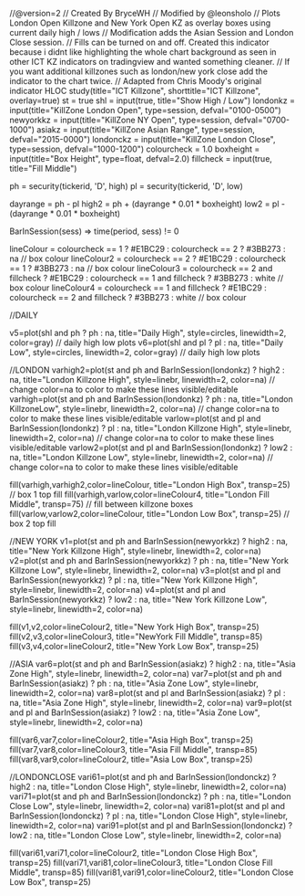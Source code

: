 //@version=2
// Created By BryceWH
// Modified by @leonsholo
// Plots London Open Killzone and New York Open KZ as overlay boxes using current daily high / lows
// Modification adds the Asian Session and London Close session.
// Fills can be turned on and off. Created this indicator because i didnt like highlighting the whole chart background as seen in other ICT KZ indicators on tradingview and wanted something cleaner.
// If you want additional killzones such as london/new york close add the indicator to the chart twice.
// Adapted from Chris Moody's original indicator HLOC
study(title="ICT Killzone", shorttitle="ICT Killzone", overlay=true)
st = true
shl = input(true, title="Show High / Low")
londonkz = input(title="KillZone London Open", type=session, defval="0100-0500")
newyorkkz = input(title="KillZone NY Open", type=session, defval="0700-1000")
asiakz = input(title="KillZone Asian Range", type=session, defval="2015-0000")
londonckz = input(title="KillZone London Close", type=session, defval="1000-1200")
colourcheck = 1.0
boxheight = input(title="Box Height", type=float, defval=2.0)
fillcheck = input(true, title="Fill Middle")


ph = security(tickerid, 'D', high)
pl = security(tickerid, 'D', low)

dayrange = ph - pl
high2 = ph + (dayrange * 0.01 * boxheight)
low2 = pl - (dayrange * 0.01 * boxheight)

BarInSession(sess) => time(period, sess) != 0

lineColour = colourcheck == 1 ? #E1BC29 : colourcheck == 2 ? #3BB273 : na // box colour
lineColour2 = colourcheck == 2 ? #E1BC29 : colourcheck == 1 ? #3BB273 : na // box colour
lineColour3 = colourcheck == 2 and fillcheck ? #E1BC29 : colourcheck == 1 and fillcheck ? #3BB273 : white // box colour
lineColour4 = colourcheck == 1 and fillcheck ? #E1BC29 : colourcheck == 2 and fillcheck ? #3BB273 : white // box colour

//DAILY

v5=plot(shl and ph ? ph : na, title="Daily High", style=circles, linewidth=2, color=gray) // daily high low plots
v6=plot(shl and pl ? pl : na, title="Daily Low", style=circles, linewidth=2, color=gray) // daily high low plots

//LONDON
varhigh2=plot(st and ph and BarInSession(londonkz) ? high2 : na, title="London Killzone High", style=linebr, linewidth=2, color=na) // change color=na to color to make these lines visible/editable
varhigh=plot(st and ph and BarInSession(londonkz) ? ph : na, title="London KillzoneLow", style=linebr, linewidth=2, color=na) // change color=na to color to make these lines visible/editable
varlow=plot(st and pl and BarInSession(londonkz) ? pl : na, title="London Killzone High", style=linebr, linewidth=2, color=na) // change color=na to color to make these lines visible/editable
varlow2=plot(st and pl and BarInSession(londonkz) ? low2 : na, title="London Killzone Low", style=linebr, linewidth=2, color=na) // change color=na to color to make these lines visible/editable

fill(varhigh,varhigh2,color=lineColour, title="London High Box", transp=25) // box 1 top fill
fill(varhigh,varlow,color=lineColour4, title="London Fill Middle", transp=75) // fill between killzone boxes
fill(varlow,varlow2,color=lineColour, title="London Low Box", transp=25) // box 2 top fill

//NEW YORK
v1=plot(st and ph and BarInSession(newyorkkz) ? high2 : na, title="New York Killzone High", style=linebr, linewidth=2, color=na)
v2=plot(st and ph and BarInSession(newyorkkz) ? ph : na, title="New York Killzone Low", style=linebr, linewidth=2, color=na)
v3=plot(st and pl and BarInSession(newyorkkz) ? pl : na, title="New York Killzone High", style=linebr, linewidth=2, color=na)
v4=plot(st and pl and BarInSession(newyorkkz) ? low2 : na, title="New York Killzone Low", style=linebr, linewidth=2, color=na)

fill(v1,v2,color=lineColour2, title="New York High Box", transp=25)
fill(v2,v3,color=lineColour3, title="NewYork Fill Middle", transp=85)
fill(v3,v4,color=lineColour2, title="New York Low Box", transp=25)

//ASIA
var6=plot(st and ph and BarInSession(asiakz) ? high2 : na, title="Asia Zone High", style=linebr, linewidth=2, color=na)
var7=plot(st and ph and BarInSession(asiakz) ? ph : na, title="Asia Zone Low", style=linebr, linewidth=2, color=na)
var8=plot(st and pl and BarInSession(asiakz) ? pl : na, title="Asia Zone High", style=linebr, linewidth=2, color=na)
var9=plot(st and pl and BarInSession(asiakz) ? low2 : na, title="Asia Zone Low", style=linebr, linewidth=2, color=na)


fill(var6,var7,color=lineColour2, title="Asia High Box", transp=25)
fill(var7,var8,color=lineColour3, title="Asia Fill Middle", transp=85)
fill(var8,var9,color=lineColour2, title="Asia Low Box", transp=25)

//LONDONCLOSE
vari61=plot(st and ph and BarInSession(londonckz) ? high2 : na, title="London Close High", style=linebr, linewidth=2, color=na)
vari71=plot(st and ph and BarInSession(londonckz) ? ph : na, title="London Close Low", style=linebr, linewidth=2, color=na)
vari81=plot(st and pl and BarInSession(londonckz) ? pl : na, title="London Close High", style=linebr, linewidth=2, color=na)
vari91=plot(st and pl and BarInSession(londonckz) ? low2 : na, title="London Close Low", style=linebr, linewidth=2, color=na)

fill(vari61,vari71,color=lineColour2, title="London Close High Box", transp=25)
fill(vari71,vari81,color=lineColour3, title="London Close Fill Middle", transp=85)
fill(vari81,vari91,color=lineColour2, title="London Close Low Box", transp=25)





